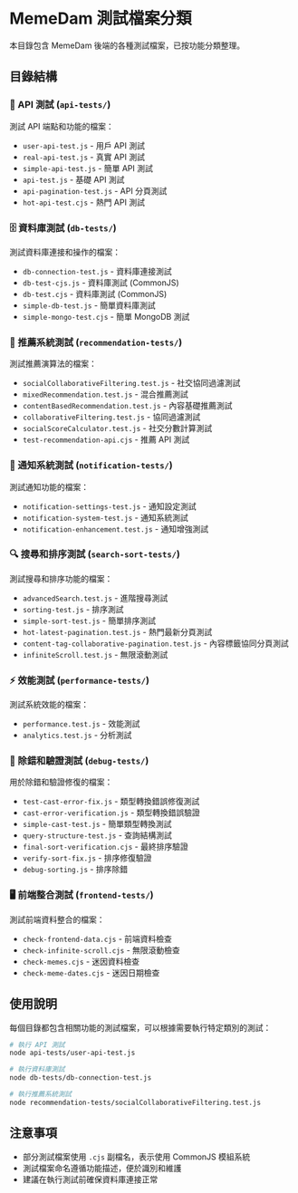 # MemeDam 測試檔案分類

本目錄包含 MemeDam 後端的各種測試檔案，已按功能分類整理。

## 目錄結構

### 📡 API 測試 (`api-tests/`)

測試 API 端點和功能的檔案：

- `user-api-test.js` - 用戶 API 測試
- `real-api-test.js` - 真實 API 測試
- `simple-api-test.js` - 簡單 API 測試
- `api-test.js` - 基礎 API 測試
- `api-pagination-test.js` - API 分頁測試
- `hot-api-test.cjs` - 熱門 API 測試

### 🗄️ 資料庫測試 (`db-tests/`)

測試資料庫連接和操作的檔案：

- `db-connection-test.js` - 資料庫連接測試
- `db-test-cjs.js` - 資料庫測試 (CommonJS)
- `db-test.cjs` - 資料庫測試 (CommonJS)
- `simple-db-test.js` - 簡單資料庫測試
- `simple-mongo-test.cjs` - 簡單 MongoDB 測試

### 🎯 推薦系統測試 (`recommendation-tests/`)

測試推薦演算法的檔案：

- `socialCollaborativeFiltering.test.js` - 社交協同過濾測試
- `mixedRecommendation.test.js` - 混合推薦測試
- `contentBasedRecommendation.test.js` - 內容基礎推薦測試
- `collaborativeFiltering.test.js` - 協同過濾測試
- `socialScoreCalculator.test.js` - 社交分數計算測試
- `test-recommendation-api.cjs` - 推薦 API 測試

### 🔔 通知系統測試 (`notification-tests/`)

測試通知功能的檔案：

- `notification-settings-test.js` - 通知設定測試
- `notification-system-test.js` - 通知系統測試
- `notification-enhancement.test.js` - 通知增強測試

### 🔍 搜尋和排序測試 (`search-sort-tests/`)

測試搜尋和排序功能的檔案：

- `advancedSearch.test.js` - 進階搜尋測試
- `sorting-test.js` - 排序測試
- `simple-sort-test.js` - 簡單排序測試
- `hot-latest-pagination.test.js` - 熱門最新分頁測試
- `content-tag-collaborative-pagination.test.js` - 內容標籤協同分頁測試
- `infiniteScroll.test.js` - 無限滾動測試

### ⚡ 效能測試 (`performance-tests/`)

測試系統效能的檔案：

- `performance.test.js` - 效能測試
- `analytics.test.js` - 分析測試

### 🐛 除錯和驗證測試 (`debug-tests/`)

用於除錯和驗證修復的檔案：

- `test-cast-error-fix.js` - 類型轉換錯誤修復測試
- `cast-error-verification.js` - 類型轉換錯誤驗證
- `simple-cast-test.js` - 簡單類型轉換測試
- `query-structure-test.js` - 查詢結構測試
- `final-sort-verification.cjs` - 最終排序驗證
- `verify-sort-fix.js` - 排序修復驗證
- `debug-sorting.js` - 排序除錯

### 🖥️ 前端整合測試 (`frontend-tests/`)

測試前端資料整合的檔案：

- `check-frontend-data.cjs` - 前端資料檢查
- `check-infinite-scroll.cjs` - 無限滾動檢查
- `check-memes.cjs` - 迷因資料檢查
- `check-meme-dates.cjs` - 迷因日期檢查

## 使用說明

每個目錄都包含相關功能的測試檔案，可以根據需要執行特定類別的測試：

```bash
# 執行 API 測試
node api-tests/user-api-test.js

# 執行資料庫測試
node db-tests/db-connection-test.js

# 執行推薦系統測試
node recommendation-tests/socialCollaborativeFiltering.test.js
```

## 注意事項

- 部分測試檔案使用 `.cjs` 副檔名，表示使用 CommonJS 模組系統
- 測試檔案命名遵循功能描述，便於識別和維護
- 建議在執行測試前確保資料庫連接正常
